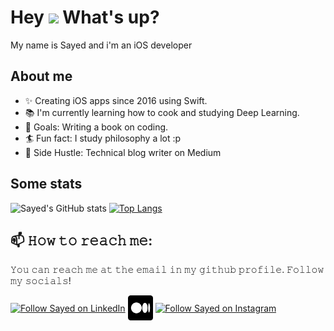 <h1> Hey <img src="https://emojis.slackmojis.com/emojis/images/1577305505/7373/hand_wave.gif?1577305505" width="50" /> What's up?</h1>

<p> My name is Sayed and i'm an iOS developer

## About me

- ✨ Creating iOS apps since 2016 using Swift.
- 📚 I'm currently learning how to cook and studying Deep Learning.
- 🎯 Goals: Writing a book on coding.
- 🏄 Fun fact: I study philosophy a lot :p
- 🍪 Side Hustle: Technical blog writer on Medium

## Some stats

![Sayed's GitHub stats](https://github-readme-stats.vercel.app/api?username=smalam119&count_private=true&show_icons=true&theme=cobalt)
[![Top Langs](https://github-readme-stats.vercel.app/api/top-langs/?username=smalam119&hide=html,css,objective-c,shell,php&exclude_repo=Tracker,Fleet-Management-System,Grocery-list-app-for-ma-Thyme,route_planner_revisited,Nessy-Widget,PubNub-Push-Notification-V4&layout=compact)](https://github.com/smalam119)

## 📫 𝙷𝚘𝚠 𝚝𝚘 𝚛𝚎𝚊𝚌𝚑 𝚖𝚎:
𝚈𝚘𝚞 𝚌𝚊𝚗 𝚛𝚎𝚊𝚌𝚑 𝚖𝚎 𝚊𝚝 𝚝𝚑𝚎 𝚎𝚖𝚊𝚒𝚕 𝚒𝚗 𝚖𝚢 𝚐𝚒𝚝𝚑𝚞𝚋 𝚙𝚛𝚘𝚏𝚒𝚕𝚎. 𝙵𝚘𝚕𝚕𝚘𝚠 𝚖𝚢 𝚜𝚘𝚌𝚒𝚊𝚕𝚜!

[<img src="https://raw.githubusercontent.com/Raymo111/Raymo111/master/socials/linkedin.png" height="40em" align="center" alt="Follow Sayed on LinkedIn" title="Follow Sayed on LinkedIn"/>](https://linkedin.com/in/sayed-mahmudul-alam)
[<img src="https://github.com/smalam119/smalam119/blob/main/5968906.png" height="40em" align="center" alt="Follow Sayed on Medium" title="Follow Sayed on Medium"/>](https://medium.com/@smalam119)
[<img src="https://raw.githubusercontent.com/Raymo111/Raymo111/master/socials/instagram.svg" height="40em" align="center" alt="Follow Sayed on Instagram" title="Follow Sayed on Instagram"/>](https://www.instagram.com/sayed.mahmudul.alam/?igshid=YmMyMTA2M2Y%3D)
